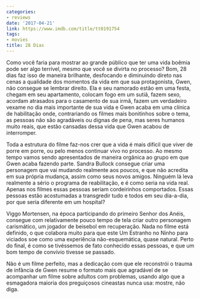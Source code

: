 ```yaml
---
categories:
- reviews
date: '2017-04-21'
link: https://www.imdb.com/title/tt0191754
tags:
- movies
title: 28 Dias
---
```


Como você faria para mostrar ao grande público que ter uma vida boêmia pode ser algo terrível, mesmo que você se divirta no processo? Bom, 28 dias faz isso de maneira brilhante, desfocando e diminuindo direto nas cenas a qualidade dos momentos da vida em que sua protagonista, Gwen, não consegue se lembrar direito. Ela e seu namorado estão em uma festa, chegam em seu apartamento, colocam fogo em um sutiã, fazem sexo, acordam atrasados para o casamento de sua irmã, fazem um verdadeiro vexame no dia mais importante de sua vida e Gwen acaba em uma clínica de habilitação onde, contrariando os filmes mais bonitinhos sobre o tema, as pessoas não são agradáveis ou dignas de pena, mas seres humanos muito reais, que estão cansadas dessa vida que Gwen acabou de interromper.

Toda a estrutura do filme faz-nos crer que a vida é mais difícil que viver de porre em porre, ou pelo menos continuar vivo no processo. Ao mesmo tempo vamos sendo apresentados de maneira orgânica ao grupo em que Gwen acaba fazendo parte. Sandra Bullock consegue criar uma personagem que vai mudando realmente aos poucos, e que não acredita em sua própria mudança, assim como seus novos amigos. Ninguém lá leva realmente a sério o programa de reabilitação, e é como seria na vida real. Apenas nos filmes essas pessoas seriam cordeirinhos comportados. Essas pessoas estão acostumadas a transgredir tudo e todos em seu dia-a-dia, por que seria diferente em um hospital?

Viggo Mortensen, na época participando do primeiro Senhor dos Anéis, consegue com relativamente pouco tempo de tela criar outro personagem carismático, um jogador de beisebol em recuperação. Nada no filme está definido, o que colabora muito para que este Um Estranho no Ninho para viciados soe como uma experiência não-esquemática, quase natural. Perto do final, é como se tivéssemos de fato conhecido essas pessoas, e que um bom tempo de convívio tivesse se passado.

Não é um filme perfeito, mas a dedicação com que ele reconstrói o trauma de infância de Gwen resume o formato mais que agradável de se acompanhar um filme sobre adultos com problemas, usando algo que a esmagadora maioria dos preguiçosos cineastas nunca usa: mostre, não diga.
